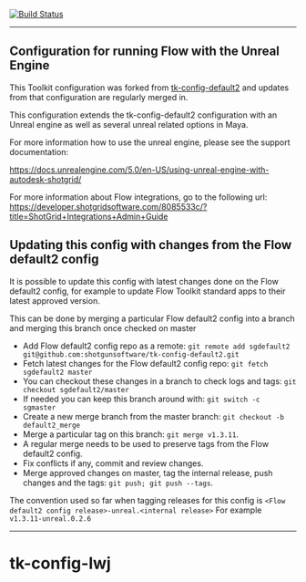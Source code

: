 [![Build Status](https://dev.azure.com/shotgun-ecosystem/Toolkit/_apis/build/status/Configs/tk-config-default2?branchName=master)](https://dev.azure.com/shotgun-ecosystem/Toolkit/_build/latest?definitionId=49&branchName=master)

-------------------------------------------------------------------------
Configuration for running Flow with the Unreal Engine
-------------------------------------------------------------------------

This Toolkit configuration was forked from [tk-config-default2](https://github.com/shotgunsoftware/tk-config-default2) and updates
from that configuration are regularly merged in.

This configuration extends the tk-config-default2 configuration with an 
Unreal engine as well as several unreal related options in Maya.

For more information how to use the unreal engine, please see the support
documentation:

https://docs.unrealengine.com/5.0/en-US/using-unreal-engine-with-autodesk-shotgrid/

For more information about Flow integrations, go to the following url:
https://developer.shotgridsoftware.com/8085533c/?title=ShotGrid+Integrations+Admin+Guide


## Updating this config with changes from the Flow default2 config

It is possible to update this config with latest changes done on the Flow default2 config, for example
to update Flow Toolkit standard apps to their latest approved version.

This can be done by merging a particular Flow default2 config into a branch and merging this branch once checked on master

* Add Flow default2 config repo as a remote:  `git remote add sgdefault2 git@github.com:shotgunsoftware/tk-config-default2.git`
* Fetch latest changes for the Flow default2 config repo:  `git fetch sgdefault2 master`
* You can checkout these changes in a branch to check logs and tags:  `git checkout sgdefault2/master`
* If needed you can keep this branch around with: `git switch -c sgmaster`
* Create a new merge branch from the master branch: `git checkout -b default2_merge`
* Merge a particular tag on this branch: `git merge v1.3.11`.
* A regular merge needs to be used to preserve tags from the Flow default2 config.
* Fix conflicts if any, commit and review changes.
* Merge approved changes on master, tag the internal release, push changes and the tags: `git push; git push --tags`.

The convention used so far when tagging releases for this config is `<Flow default2 config release>-unreal.<internal release>` 
For example `v1.3.11-unreal.0.2.6`

-------------------------------------------------------------------------
# tk-config-lwj

